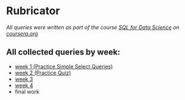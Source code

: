 # Rubricator

*All queries were written as part of the course [SQL for Data Science](https://www.coursera.org/learn/sql-for-data-science) on [coursera.org](https://www.coursera.org)*</br>

## All collected queries by week:

- [week 1 (Practice Simple Select Queries)](SQL_queries/WEEK_1.md)
- [week 2 (Practice Quiz)](SQL_queries/WEEK_2.md)
- [week 3](SQL_queries/WEEK_3.md)
- [week 4](SQL_queries/WEEK_4.md)
- final work